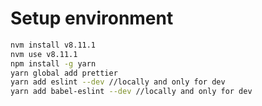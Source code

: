 # Setup environment

```bash
nvm install v8.11.1
nvm use v8.11.1
npm install -g yarn
yarn global add prettier
yarn add eslint --dev //locally and only for dev
yarn add babel-eslint --dev //locally and only for dev
```

